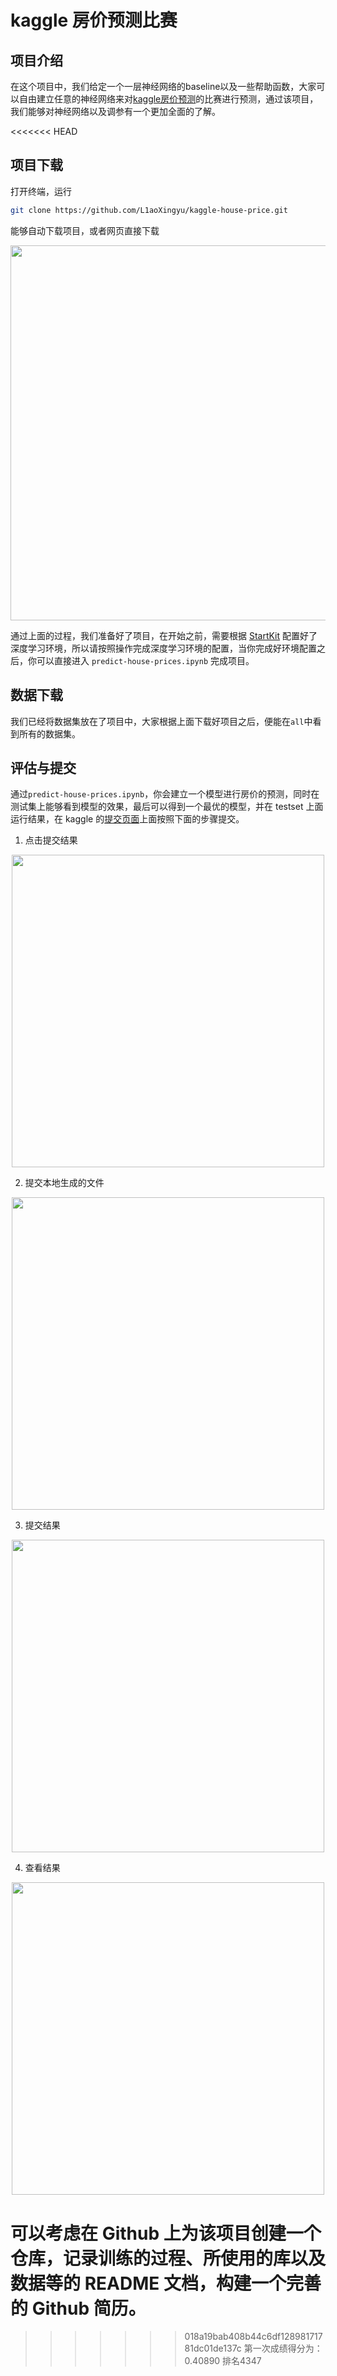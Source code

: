 # kaggle 房价预测比赛

## 项目介绍

在这个项目中，我们给定一个一层神经网络的baseline以及一些帮助函数，大家可以自由建立任意的神经网络来对[kaggle房价预测](https://www.kaggle.com/c/house-prices-advanced-regression-techniques)的比赛进行预测，通过该项目，我们能够对神经网络以及调参有一个更加全面的了解。

<<<<<<< HEAD
## 项目下载

打开终端，运行
```bash
git clone https://github.com/L1aoXingyu/kaggle-house-price.git
```
能够自动下载项目，或者网页直接下载

<div align=center>
<img src='https://ws1.sinaimg.cn/large/006tNbRwly1fw46x2kesfj30ti0aldgb.jpg' width='600'>
</div>

通过上面的过程，我们准备好了项目，在开始之前，需要根据 [StartKit](https://github.com/sharedeeply/DeepLearning-StartKit) 配置好了深度学习环境，所以请按照操作完成深度学习环境的配置，当你完成好环境配置之后，你可以直接进入 `predict-house-prices.ipynb` 完成项目。

## 数据下载
我们已经将数据集放在了项目中，大家根据上面下载好项目之后，便能在`all`中看到所有的数据集。

## 评估与提交

通过`predict-house-prices.ipynb`，你会建立一个模型进行房价的预测，同时在测试集上能够看到模型的效果，最后可以得到一个最优的模型，并在 testset 上面运行结果，在 kaggle 的[提交页面](https://www.kaggle.com/c/house-prices-advanced-regression-techniques)上面按照下面的步骤提交。

1. 点击提交结果

<div align=center>
<img src='https://ws1.sinaimg.cn/large/006tNbRwly1fw46qul9fgj30vk0o9jtf.jpg' width='500'>
</div>

2. 提交本地生成的文件

<div align=center>
<img src='https://ws1.sinaimg.cn/large/006tNbRwly1fw46r2epp9j30tr0c50t6.jpg' width='500'>
</div>

3. 提交结果

<div align=center>
<img src='https://ws2.sinaimg.cn/large/006tNbRwly1fw46rclzw5j30x20j8mxq.jpg' width='500'>
</div>

4. 查看结果

<div align=center>
<img src='https://ws1.sinaimg.cn/large/006tNbRwly1fw46ryv28rj30sk0ln0tw.jpg' width='500'>
</div>

可以考虑在 Github 上为该项目创建一个仓库，记录训练的过程、所使用的库以及数据等的 README 文档，构建一个完善的 Github 简历。
=======
>>>>>>> 018a19bab408b44c6df12898171781dc01de137c
第一次成绩得分为：0.40890 排名4347
